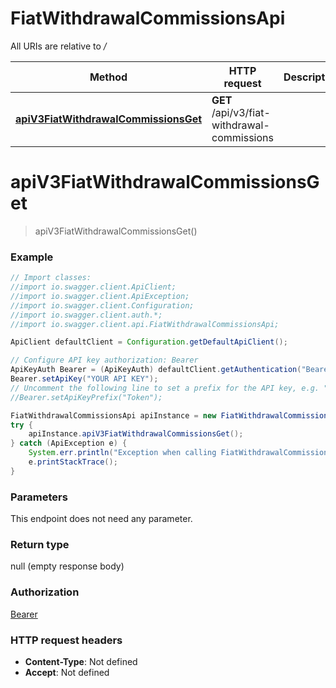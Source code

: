 # FiatWithdrawalCommissionsApi

All URIs are relative to */*

Method | HTTP request | Description
------------- | ------------- | -------------
[**apiV3FiatWithdrawalCommissionsGet**](FiatWithdrawalCommissionsApi.md#apiV3FiatWithdrawalCommissionsGet) | **GET** /api/v3/fiat-withdrawal-commissions | 

<a name="apiV3FiatWithdrawalCommissionsGet"></a>
# **apiV3FiatWithdrawalCommissionsGet**
> apiV3FiatWithdrawalCommissionsGet()



### Example
```java
// Import classes:
//import io.swagger.client.ApiClient;
//import io.swagger.client.ApiException;
//import io.swagger.client.Configuration;
//import io.swagger.client.auth.*;
//import io.swagger.client.api.FiatWithdrawalCommissionsApi;

ApiClient defaultClient = Configuration.getDefaultApiClient();

// Configure API key authorization: Bearer
ApiKeyAuth Bearer = (ApiKeyAuth) defaultClient.getAuthentication("Bearer");
Bearer.setApiKey("YOUR API KEY");
// Uncomment the following line to set a prefix for the API key, e.g. "Token" (defaults to null)
//Bearer.setApiKeyPrefix("Token");

FiatWithdrawalCommissionsApi apiInstance = new FiatWithdrawalCommissionsApi();
try {
    apiInstance.apiV3FiatWithdrawalCommissionsGet();
} catch (ApiException e) {
    System.err.println("Exception when calling FiatWithdrawalCommissionsApi#apiV3FiatWithdrawalCommissionsGet");
    e.printStackTrace();
}
```

### Parameters
This endpoint does not need any parameter.

### Return type

null (empty response body)

### Authorization

[Bearer](../README.md#Bearer)

### HTTP request headers

 - **Content-Type**: Not defined
 - **Accept**: Not defined

